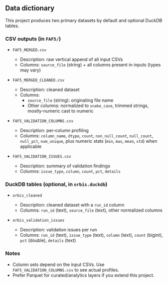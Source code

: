 ## Data dictionary

This project produces two primary datasets by default and optional DuckDB tables.

### CSV outputs (in `FAF5/`)
- `FAF5_MERGED.csv`
  - Description: raw vertical append of all input CSVs
  - Columns: `source_file` (string) + all columns present in inputs (types may vary)

- `FAF5_MERGED_CLEANED.csv`
  - Description: cleaned dataset
  - Columns:
    - `source_file` (string): originating file name
    - Other columns: normalized to `snake_case`, trimmed strings, mostly-numeric cast to numeric

- `FAF5_VALIDATION_COLUMNS.csv`
  - Description: per-column profiling
  - Columns: `column_name`, `dtype`, `count`, `non_null_count`, `null_count`, `null_pct`, `num_unique`, plus numeric stats (`min`, `max`, `mean`, `std`) when applicable

- `FAF5_VALIDATION_ISSUES.csv`
  - Description: summary of validation findings
  - Columns: `issue_type`, `column`, `count`, `pct`, `details`

### DuckDB tables (optional, in `orbis.duckdb`)
- `orbis_cleaned`
  - Description: cleaned dataset with a `run_id` column
  - Columns: `run_id` (text), `source_file` (text), other normalized columns

- `orbis_validation_issues`
  - Description: validation issues per run
  - Columns: `run_id` (text), `issue_type` (text), `column` (text), `count` (bigint), `pct` (double), `details` (text)

### Notes
- Column sets depend on the input CSVs. Use `FAF5_VALIDATION_COLUMNS.csv` to see actual profiles.
- Prefer Parquet for curated/analytics layers if you extend this project.

